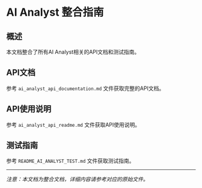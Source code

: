 # AI Analyst 整合指南

## 概述
本文档整合了所有AI Analyst相关的API文档和测试指南。

## API文档
参考 `ai_analyst_api_documentation.md` 文件获取完整的API文档。

## API使用说明
参考 `ai_analyst_api_readme.md` 文件获取API使用说明。

## 测试指南
参考 `README_AI_ANALYST_TEST.md` 文件获取测试指南。

---

*注意：本文档为整合文档，详细内容请参考对应的原始文件。*
